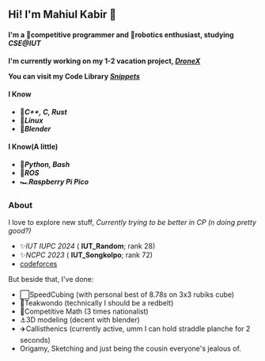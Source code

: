 ## Hi! I'm Mahiul Kabir 👋
#### I'm a 🥷competitive programmer and 🤖robotics enthusiast, studying *CSE@IUT*
**I'm currently working on my 1-2 vacation project, *[DroneX](https://github.com/Rapt0r-nj/DroneX)***

**You can visit my Code Library *[Snippets](https://github.com/Rapt0r-nj/Snippets)***

#### I Know
- 🧩***C++, C, Rust***
- 🐧***Linux***
- 🍩***Blender***

#### I Know(A little)
- 🗿***Python, Bash***
- 👾***ROS***
- 🏎***Raspberry Pi Pico***

### About
I love to explore new stuff,
*Currently trying to be better in CP (n doing pretty good?)*
- ✨️*IUT IUPC 2024* ( **IUT_Random**; rank 28)
- ✨️*NCPC 2023* ( **IUT_Songkolpo**; rank 72)
- [codeforces](https://codeforces.com/profile/Rapt0r_nj)

But beside that, I've done:
- ⬜️SpeedCubing (with personal best of 8.78s on 3x3 rubiks cube)
- 🥋Teakwondo (technically I should be a redbelt)
- 🧮Competitive Math (3 times nationalist)
- ⚓️3D modeling (decent with blender)
- ✈️Callisthenics (currently active, umm I can hold straddle planche for 2 seconds)
- Origamy, Sketching and just being the cousin everyone's jealous of.
